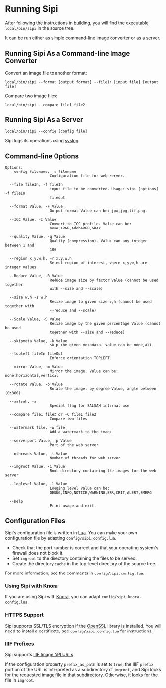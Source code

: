 Running Sipi
============

After following the instructions in building, you will find the
executable `local/bin/sipi` in the source tree.

It can be run either as simple command-line image converter or as a
server.

Running Sipi As a Command-line Image Converter
----------------------------------------------

Convert an image file to another format:

    local/bin/sipi --format [output format] --fileIn [input file] [output file]

Compare two image files:

    local/bin/sipi --compare file1 file2 

Running Sipi As a Server
------------------------

    local/bin/sipi --config [config file]

Sipi logs its operations using
[syslog](http://man7.org/linux/man-pages/man3/syslog.3.html).

Command-line Options
--------------------

    Options:
      --config filename, -c filename
                        Configuration file for web server.

      --file fileIn, -f fileIn
                        input file to be converted. Usage: sipi [options] -f fileIn
                        fileout

      --format Value, -F Value
                        Output format Value can be: jpx,jpg,tif,png.

      --ICC Value, -I Value
                        Convert to ICC profile. Value can be:
                        none,sRGB,AdobeRGB,GRAY.

      --quality Value, -q Value
                        Quality (compression). Value can any integer between 1 and
                        100

      --region x,y,w,h, -r x,y,w,h
                        Select region of interest, where x,y,w,h are integer values

      --Reduce Value, -R Value
                        Reduce image size by factor Value (cannot be used together
                        with --size and --scale)

      --size w,h -s w,h
                        Resize image to given size w,h (cannot be used together with
                        --reduce and --scale)

      --Scale Value, -S Value
                        Resize image by the given percentage Value (cannot be used
                        together with --size and --reduce)

      --skipmeta Value, -k Value
                        Skip the given metadata. Value can be none,all
                    
      --topleft fileIn fileOut
                        Enforce orientation TOPLEFT.

      --mirror Value, -m Value
                        Mirror the image. Value can be: none,horizontal,vertical

      --rotate Value, -o Value
                        Rotate the image. by degree Value, angle between (0:360)

      --salsah, -s
                        Special flag for SALSAH internal use

      --compare file1 file2 or -C file1 file2
                        Compare two files

      --watermark file, -w file
                        Add a watermark to the image

      --serverport Value, -p Value
                        Port of the web server

      --nthreads Value, -t Value
                        Number of threads for web server

      --imgroot Value, -i Value
                        Root directory containing the images for the web server

      --loglevel Value, -l Value
                        Logging level Value can be:
                        DEBUG,INFO,NOTICE,WARNING,ERR,CRIT,ALERT,EMERG

      --help
                        Print usage and exit.

Configuration Files
-------------------

Sipi's configuration file is written in [Lua](https://www.lua.org/). You
can make your own configuration file by adapting
`config/sipi.config.lua`.

-   Check that the port number is correct and that your operating
    system's firewall does not block it.
-   Set `imgroot` to the directory containing the files to be served.
-   Create the directory `cache` in the top-level directory of the
    source tree.

For more information, see the comments in `config/sipi.config.lua`.

### Using Sipi with Knora

If you are using Sipi with [Knora](http://www.knora.org/), you can adapt
`config/sipi.knora-config.lua`.

### HTTPS Support

Sipi supports SSL/TLS encryption if the
[OpenSSL](https://www.openssl.org/) library is installed. You will need
to install a certificate; see `config/sipi.config.lua` for instructions.

### IIIF Prefixes

Sipi supports [IIIF Image API
URLs](https://iiif.io/api/image/3.0/#21-image-request-uri-syntax).

If the configuration property `prefix_as_path` is set to `true`, the
IIIF `prefix` portion of the URL is interpreted as a subdirectory of
`imgroot`, and Sipi looks for the requested image file in that
subdirectory. Otherwise, it looks for the file in `imgroot`.
